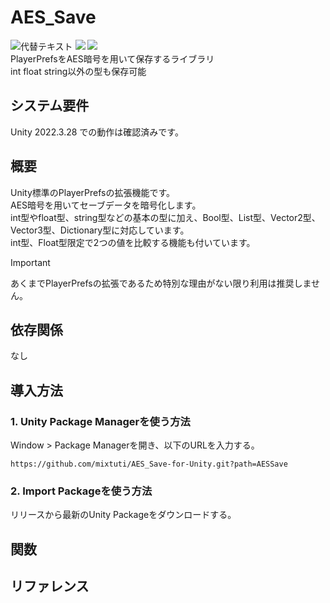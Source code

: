 # AES_Save
![代替テキスト](https://img.shields.io/badge/Unity-2022.3+-orange) <img src="http://img.shields.io/badge/License-Unlicense license-blue.svg?style=flat"> <img src="http://img.shields.io/badge/Language-C%23-green.svg?style=flat"><br>
PlayerPrefsをAES暗号を用いて保存するライブラリ<br>
int float string以外の型も保存可能

## システム要件
Unity 2022.3.28 での動作は確認済みです。

## 概要
Unity標準のPlayerPrefsの拡張機能です。<br>
AES暗号を用いてセーブデータを暗号化します。<br>
int型やfloat型、string型などの基本の型に加え、Bool型、List型、Vector2型、Vector3型、Dictionary型に対応しています。<br>
int型、Float型限定で2つの値を比較する機能も付いています。
> [!IMPORTANT]
> あくまでPlayerPrefsの拡張であるため特別な理由がない限り利用は推奨しません。

## 依存関係
なし

## 導入方法
### 1. Unity Package Managerを使う方法
Window > Package Managerを開き、以下のURLを入力する。
```
https://github.com/mixtuti/AES_Save-for-Unity.git?path=AESSave
```
### 2. Import Packageを使う方法
リリースから最新のUnity Packageをダウンロードする。

## 関数
## リファレンス
